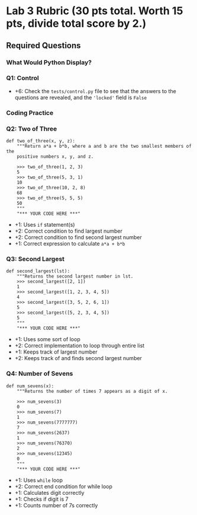 # Lab 3 Rubric (30 pts total. Worth 15 pts, divide total score by 2.)

## Required Questions

### What Would Python Display?

### Q1: Control
- +6: Check the `tests/control.py` file to see that the answers to the questions are revealed, and the `'locked'` field is
`False`

### Coding Practice

### Q2: Two of Three
```
def two_of_three(x, y, z):
    """Return a*a + b*b, where a and b are the two smallest members of the
    positive numbers x, y, and z.

    >>> two_of_three(1, 2, 3)
    5
    >>> two_of_three(5, 3, 1)
    10
    >>> two_of_three(10, 2, 8)
    68
    >>> two_of_three(5, 5, 5)
    50
    """
    "*** YOUR CODE HERE ***"
```
- +1: Uses `if` statement(s)
- +2: Correct condition to find largest number
- +2: Correct condition to find second largest number
- +1: Correct expression to calculate `a*a + b*b`


### Q3: Second Largest
```
def second_largest(lst):
    """Returns the second largest number in lst.
    >>> second_largest([2, 1])
    1
    >>> second_largest([1, 2, 3, 4, 5])
    4
    >>> second_largest([3, 5, 2, 6, 1])
    5
    >>> second_largest([5, 2, 3, 4, 5])
    5
    """
    "*** YOUR CODE HERE ***"
```
- +1: Uses some sort of loop
- +2: Correct implementation to loop through entire list
- +1: Keeps track of largest number
- +2: Keeps track of and finds second largest number

### Q4: Number of Sevens
```
def num_sevens(x):
    """Returns the number of times 7 appears as a digit of x.

    >>> num_sevens(3)
    0
    >>> num_sevens(7)
    1
    >>> num_sevens(7777777)
    7
    >>> num_sevens(2637)
    1
    >>> num_sevens(76370)
    2
    >>> num_sevens(12345)
    0
    """
    "*** YOUR CODE HERE ***"
```
- +1: Uses `while` loop
- +2: Correct end condition for while loop
- +1: Calculates digit correctly
- +1: Checks if digit is 7
- +1: Counts number of 7s correctly
